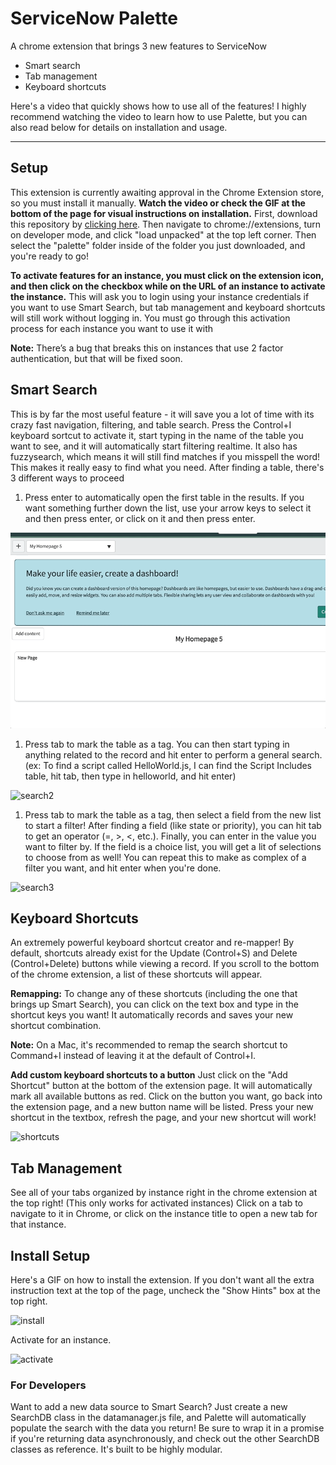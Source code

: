 # ServiceNow Palette
A chrome extension that brings 3 new features to ServiceNow
* Smart search
* Tab management
* Keyboard shortcuts

Here's a video that quickly shows how to use all of the features! I highly recommend watching the video to learn how to use Palette, but you can also read below for details on installation and usage.

***
## Setup 
This extension is currently  awaiting approval in the Chrome Extension store, so you must install it manually. **Watch the video or check the GIF at the bottom of the page for visual instructions on installation.** First, download this repository by [clicking here](https://github.com/kirankunigiri/servicenow-palette/releases/download/1.0/palette.zip). Then navigate to chrome://extensions, turn on developer mode, and click "load unpacked" at the top left corner. Then select the "palette" folder inside of the folder you just downloaded, and you're ready to go!

**To activate features for an instance, you must click on the extension icon, and then click on the checkbox while on the URL of an instance to activate the instance.** This will ask you to login using your instance credentials if you want to use Smart Search, but tab management and keyboard shortcuts will still work without logging in. You must go through this activation process for each instance you want to use it with

**Note:** There’s a bug that breaks this on instances that use 2 factor authentication, but that will be fixed soon.

## Smart Search
This is by far the most useful feature - it will save you a lot of time with its crazy fast navigation, filtering, and table search. Press the Control+I keyboard sortcut to activate it, start typing in the name of the table you want to see, and it will automatically start filtering realtime. It also has fuzzysearch, which means it will still find matches if you misspell the word! This makes it really easy to find what you need. After finding a table, there's 3 different ways to proceed
1. Press enter to automatically open the first table in the results. If you want something further down the list, use your arrow keys to select it and then press enter, or click on it and then press enter.

![search1](demo/search1.gif)

1. Press tab to mark the table as a tag. You can then start typing in anything related to the record and hit enter to perform a general search. (ex: To find a script called HelloWorld.js, I can find the Script Includes table, hit tab, then type in helloworld, and hit enter)

![search2](demo/search2.gif)
1. Press tab to mark the table as a tag, then select a field from the new list to start a filter! After finding a field (like state or priority), you can hit tab to get an operator (=, >, <, etc.). Finally, you can enter in the value you want to filter by. If the field is a choice list, you will get a lit of selections to choose from as well! You can repeat this to make as complex of a filter you want, and hit enter when you're done.

![search3](demo/search3.gif)

## Keyboard Shortcuts
An extremely powerful keyboard shortcut creator and re-mapper! By default, shortcuts already exist for the Update (Control+S) and Delete (Control+Delete) buttons while viewing a record. If you scroll to the bottom of the chrome extension, a list of these shortcuts will appear.

**Remapping:** To change any of these shortcuts (including the one that brings up Smart Search), you can click on the text box and type in the shortcut keys you want! It automatically records and saves your new shortcut combination.

**Note:** On a Mac, it's recommended to remap the search shortcut to Command+I instead of leaving it at the default of Control+I.

**Add custom keyboard shortcuts to a button** Just click on the "Add Shortcut" button at the bottom of the extension page. It will automatically mark all available buttons as red. Click on the button you want, go back into the extension page, and a new button name will be listed. Press your new shortcut in the textbox, refresh the page, and your new shortcut will work!

![shortcuts](demo/shortcuts.gif)

## Tab Management
See all of your tabs organized by instance right in the chrome extension at the top right! (This only works for activated instances) Click on a tab to navigate to it in Chrome, or click on the instance title to open a new tab for that instance.

## Install Setup
Here's a GIF on how to install the extension. If you don't want all the extra instruction text at the top of the page, uncheck the "Show Hints" box at the top right.

![install](demo/install.gif)

Activate for an instance.

![activate](demo/activate.gif)

### For Developers
Want to add a new data source to Smart Search? Just create a new SearchDB class in the datamanager.js file, and Palette will automatically populate the search with the data you return! Be sure to wrap it in a promise if you're returning data asynchronously, and check out the other SearchDB classes as reference. It's built to be highly modular.